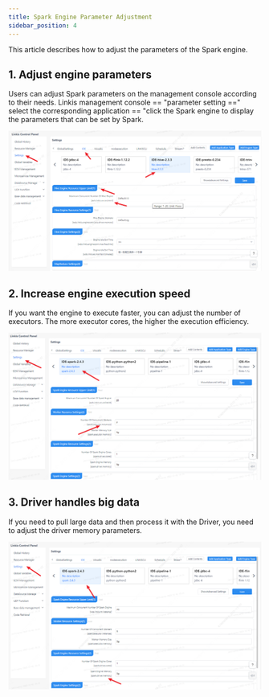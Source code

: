 ```yaml
---
title: Spark Engine Parameter Adjustment
sidebar_position: 4
---
```


This article describes how to adjust the parameters of the Spark engine.


## 1. Adjust engine parameters

Users can adjust Spark parameters on the management console according to their needs. Linkis management console == "parameter setting ==" select the corresponding application == "click the Spark engine to display the parameters that can be set by Spark.

![](../images/set-spark-param.png)

## 2. Increase engine execution speed

If you want the engine to execute faster, you can adjust the number of executors. The more executor cores, the higher the execution efficiency.

![](../images/executor-count.png)

## 3. Driver handles big data

If you need to pull large data and then process it with the Driver, you need to adjust the driver memory parameters.

![](../images/executor-memory.png)

